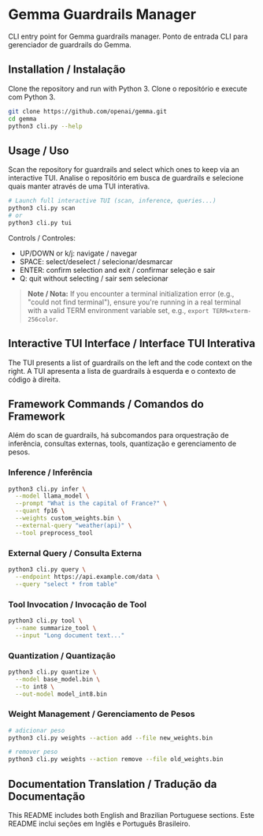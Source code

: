 # Gemma Guardrails Manager

CLI entry point for Gemma guardrails manager.
Ponto de entrada CLI para gerenciador de guardrails do Gemma.

## Installation / Instalação

Clone the repository and run with Python 3.
Clone o repositório e execute com Python 3.

```sh
git clone https://github.com/openai/gemma.git
cd gemma
python3 cli.py --help
```

## Usage / Uso

Scan the repository for guardrails and select which ones to keep via an interactive TUI.
Analise o repositório em busca de guardrails e selecione quais manter através de uma TUI interativa.

```sh
# Launch full interactive TUI (scan, inference, queries...)
python3 cli.py scan
# or
python3 cli.py tui
```

Controls / Controles:
- UP/DOWN or k/j: navigate / navegar
- SPACE: select/deselect / selecionar/desmarcar
- ENTER: confirm selection and exit / confirmar seleção e sair
- Q: quit without selecting / sair sem selecionar

> **Note / Nota:** If you encounter a terminal initialization error (e.g., "could not find terminal"),
> ensure you're running in a real terminal with a valid TERM environment variable set,
> e.g., `export TERM=xterm-256color`.

## Interactive TUI Interface / Interface TUI Interativa

The TUI presents a list of guardrails on the left and the code context on the right.
A TUI apresenta a lista de guardrails à esquerda e o contexto de código à direita.

## Framework Commands / Comandos do Framework

Além do scan de guardrails, há subcomandos para orquestração de inferência, consultas externas, tools, quantização e gerenciamento de pesos.

### Inference / Inferência

```sh
python3 cli.py infer \
  --model llama_model \
  --prompt "What is the capital of France?" \
  --quant fp16 \
  --weights custom_weights.bin \
  --external-query "weather(api)" \
  --tool preprocess_tool
```

### External Query / Consulta Externa

```sh
python3 cli.py query \
  --endpoint https://api.example.com/data \
  --query "select * from table"
```

### Tool Invocation / Invocação de Tool

```sh
python3 cli.py tool \
  --name summarize_tool \
  --input "Long document text..."
```

### Quantization / Quantização

```sh
python3 cli.py quantize \
  --model base_model.bin \
  --to int8 \
  --out-model model_int8.bin
```

### Weight Management / Gerenciamento de Pesos

```sh
# adicionar peso
python3 cli.py weights --action add --file new_weights.bin

# remover peso
python3 cli.py weights --action remove --file old_weights.bin
```
## Documentation Translation / Tradução da Documentação

This README includes both English and Brazilian Portuguese sections.
Este README inclui seções em Inglês e Português Brasileiro.
